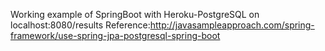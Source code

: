 
Working example of SpringBoot with Heroku-PostgreSQL on localhost:8080/results
Reference:http://javasampleapproach.com/spring-framework/use-spring-jpa-postgresql-spring-boot